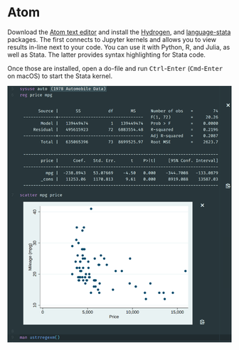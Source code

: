 # Atom

Download the [Atom text editor](https://atom.io) and install the
[Hydrogen](https://atom.io/packages/hydrogen), and
[language-stata](https://atom.io/packages/language-stata) packages. The first
connects to Jupyter kernels and allows you to view results in-line
next to your code. You can use it with Python, R, and Julia, as well as Stata. The latter provides syntax highlighting for Stata code.

Once those are installed, open a do-file and run <kbd>Ctrl</kbd>-<kbd>Enter</kbd> (<kbd>Cmd</kbd>-<kbd>Enter</kbd> on macOS) to start the Stata kernel.

![](../img/atom.png)
